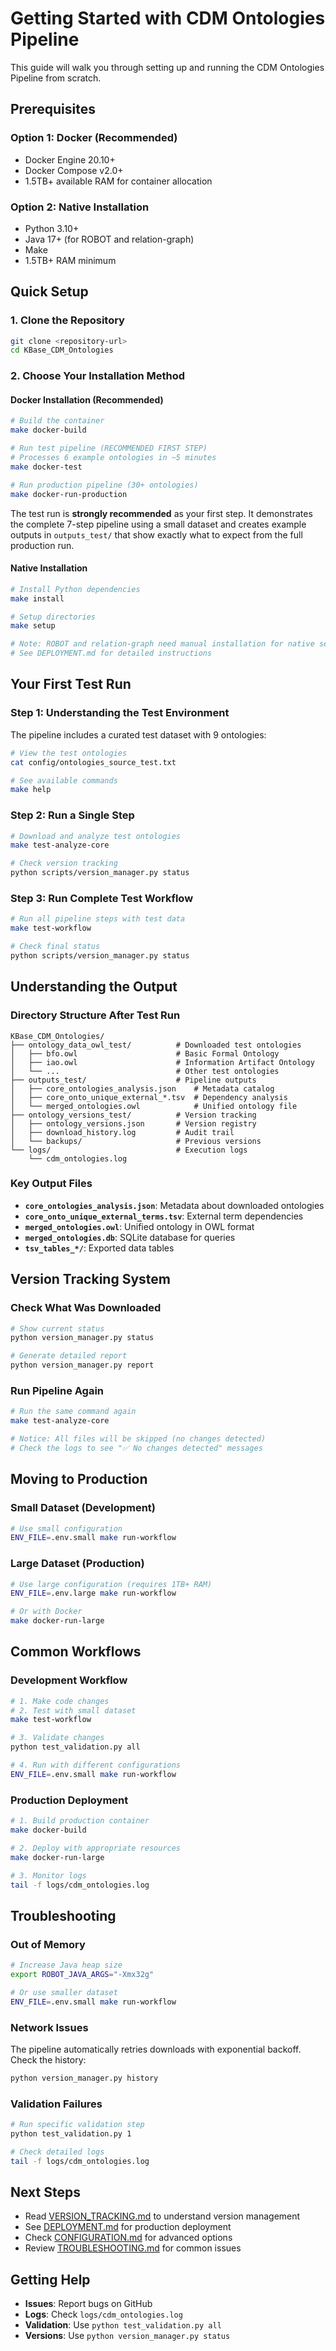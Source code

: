 # Getting Started with CDM Ontologies Pipeline

This guide will walk you through setting up and running the CDM Ontologies Pipeline from scratch.

## Prerequisites

### Option 1: Docker (Recommended)
- Docker Engine 20.10+
- Docker Compose v2.0+
- 1.5TB+ available RAM for container allocation

### Option 2: Native Installation
- Python 3.10+
- Java 17+ (for ROBOT and relation-graph)
- Make
- 1.5TB+ RAM minimum

## Quick Setup

### 1. Clone the Repository

```bash
git clone <repository-url>
cd KBase_CDM_Ontologies
```

### 2. Choose Your Installation Method

#### Docker Installation (Recommended)

```bash
# Build the container
make docker-build

# Run test pipeline (RECOMMENDED FIRST STEP)
# Processes 6 example ontologies in ~5 minutes
make docker-test

# Run production pipeline (30+ ontologies)
make docker-run-production
```

The test run is **strongly recommended** as your first step. It demonstrates the complete 7-step pipeline using a small dataset and creates example outputs in `outputs_test/` that show exactly what to expect from the full production run.

#### Native Installation

```bash
# Install Python dependencies
make install

# Setup directories
make setup

# Note: ROBOT and relation-graph need manual installation for native setup
# See DEPLOYMENT.md for detailed instructions
```

## Your First Test Run

### Step 1: Understanding the Test Environment

The pipeline includes a curated test dataset with 9 ontologies:

```bash
# View the test ontologies
cat config/ontologies_source_test.txt

# See available commands
make help
```

### Step 2: Run a Single Step

```bash
# Download and analyze test ontologies
make test-analyze-core

# Check version tracking
python scripts/version_manager.py status
```

### Step 3: Run Complete Test Workflow

```bash
# Run all pipeline steps with test data
make test-workflow

# Check final status
python scripts/version_manager.py status
```

## Understanding the Output

### Directory Structure After Test Run

```
KBase_CDM_Ontologies/
├── ontology_data_owl_test/          # Downloaded test ontologies
│   ├── bfo.owl                      # Basic Formal Ontology
│   ├── iao.owl                      # Information Artifact Ontology
│   └── ...                          # Other test ontologies
├── outputs_test/                    # Pipeline outputs
│   ├── core_ontologies_analysis.json    # Metadata catalog
│   ├── core_onto_unique_external_*.tsv  # Dependency analysis
│   └── merged_ontologies.owl            # Unified ontology file
├── ontology_versions_test/          # Version tracking
│   ├── ontology_versions.json       # Version registry
│   ├── download_history.log         # Audit trail
│   └── backups/                     # Previous versions
└── logs/                            # Execution logs
    └── cdm_ontologies.log
```

### Key Output Files

- **`core_ontologies_analysis.json`**: Metadata about downloaded ontologies
- **`core_onto_unique_external_terms.tsv`**: External term dependencies
- **`merged_ontologies.owl`**: Unified ontology in OWL format
- **`merged_ontologies.db`**: SQLite database for queries
- **`tsv_tables_*/`**: Exported data tables

## Version Tracking System

### Check What Was Downloaded

```bash
# Show current status
python version_manager.py status

# Generate detailed report
python version_manager.py report
```

### Run Pipeline Again

```bash
# Run the same command again
make test-analyze-core

# Notice: All files will be skipped (no changes detected)
# Check the logs to see "✅ No changes detected" messages
```

## Moving to Production

### Small Dataset (Development)

```bash
# Use small configuration
ENV_FILE=.env.small make run-workflow
```

### Large Dataset (Production)

```bash
# Use large configuration (requires 1TB+ RAM)
ENV_FILE=.env.large make run-workflow

# Or with Docker
make docker-run-large
```

## Common Workflows

### Development Workflow

```bash
# 1. Make code changes
# 2. Test with small dataset
make test-workflow

# 3. Validate changes
python test_validation.py all

# 4. Run with different configurations
ENV_FILE=.env.small make run-workflow
```

### Production Deployment

```bash
# 1. Build production container
make docker-build

# 2. Deploy with appropriate resources
make docker-run-large

# 3. Monitor logs
tail -f logs/cdm_ontologies.log
```

## Troubleshooting

### Out of Memory

```bash
# Increase Java heap size
export ROBOT_JAVA_ARGS="-Xmx32g"

# Or use smaller dataset
ENV_FILE=.env.small make run-workflow
```

### Network Issues

The pipeline automatically retries downloads with exponential backoff. Check the history:

```bash
python version_manager.py history
```

### Validation Failures

```bash
# Run specific validation step
python test_validation.py 1

# Check detailed logs
tail -f logs/cdm_ontologies.log
```

## Next Steps

- Read [VERSION_TRACKING.md](VERSION_TRACKING.md) to understand version management
- See [DEPLOYMENT.md](DEPLOYMENT.md) for production deployment
- Check [CONFIGURATION.md](CONFIGURATION.md) for advanced options
- Review [TROUBLESHOOTING.md](TROUBLESHOOTING.md) for common issues

## Getting Help

- **Issues**: Report bugs on GitHub
- **Logs**: Check `logs/cdm_ontologies.log`
- **Validation**: Use `python test_validation.py all`
- **Versions**: Use `python version_manager.py status`